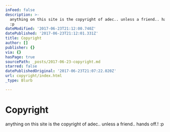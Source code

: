 ```yaml
---
inFeed: false
description: >-
  anything on this site is the copyright of adec.. unless a friend.. hands off.!
  :p
dateModified: '2017-06-23T21:12:00.740Z'
datePublished: '2017-06-23T21:12:01.331Z'
title: Copyright
author: []
publisher: {}
via: {}
hasPage: true
sourcePath: _posts/2017-06-23-copyright.md
starred: false
datePublishedOriginal: '2017-06-23T21:07:22.020Z'
url: copyright/index.html
_type: Blurb

---
```

# Copyright

anything on this site is the copyright of adec.. unless a friend.. hands off.! :p